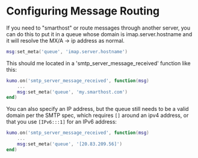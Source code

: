 # Configuring Message Routing

If you need to "smarthost" or route messages through another server, you can do this to put it in a queue whose domain is imap.server.hostname and it will resolve the MX/A -> ip address as normal.

```lua
msg:set_meta('queue', 'imap.server.hostname')
```

This should me located in a 'smtp_server_message_received' function like this:

```lua
kumo.on('smtp_server_message_received', function(msg)
    ...
    msg:set_meta('queue', 'my.smarthost.com')
end)
```

You can also specify an IP address, but the queue still needs to be a valid domain per the SMTP spec, which requires `[]` around an ipv4 address, or that you use `[IPv6:::1]` for an IPv6 address:

```lua
kumo.on('smtp_server_message_received', function(msg)
    ...
    msg:set_meta('queue', '[20.83.209.56]')
end)
```

